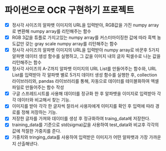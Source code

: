 # 파이썬으로 OCR 구현하기 프로젝트  

- [x] 정사각 사이즈의 알파뱃 이미지의 URL을 입력받아, RGB값을 가진 numpy array로 변환해 numpy array를 리턴해주는 함수  
- [x] RGB 3값을 튜플로 가지고있는 numpy array를 커스터마이징한 값에 따라 흑백 농도값만 갖는 gray scale numpy array를 리턴해주는 함수  
- [x] 정사각 사이즈의 알파뱃 이미지의 URL을 입력받아 numpy array로 바꾼후 5가지 알파뱃 데이터 생성 함수를 실행하고, 그 값을 이미지 내의 글자 픽셀수로 나눈 값을 리턴해주는 함수  
- [x] 정사각 사이즈의 A-Z까지 알파뱃 이미지의 URL List를 만들어주는 함수와, URL List를 입력받아 각 알파뱃 별로 5가지 데이터 생성 함수를 실행한 후, collection 라이브러리와, pandas 라이브러리를 통해, 자동으로 데이터를 테이블화하여 엑셀파일로 만들어주는 함수 작성   
- [x] 구글 스프레드시트를 사용해 데이터를 정규화 한 후 알파뱃을 이미지로 입력받아 각각 데이터와 비교해서 찾는 기능.
- [x] 이미지를 받아 각각 한 글자씩 잘라서 사용자에게 이미지를 확인 후 입력에 따라 경로를 정해 저장하는 기능.
- [x] 저장한 글자를 가져와 데이터를 생성 후 정규화하여 traing_data에 저장한다.
- [x] training_data를 기준으로 std(sigma)값을 사용하여 test_data와 비교후 각각의 값에 적절한 가중치를 준다.
- [x] 가중치와 tringing_data를 사용하여 입력받은 이미지가 어떤 알파뱃과 가장 가까운지 산출해낸다.
